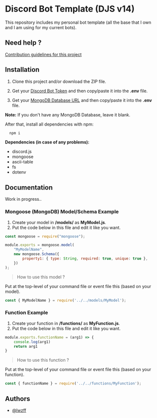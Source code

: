 
# Discord Bot Template (DJS v14)

This repository includes my personal bot template (all the base that I own and I am using for my current bots).

## Need help ?
[Contribution guidelines for this project](https://github.com/lwzff/discord-bot-template-v14?tab=readme-ov-file#documentation)

## Installation

1. Clone this project and/or download the ZIP file. 

2. Get your [Discord Bot Token](https://discord.com/developers/applications) and then copy/paste it into the **.env** file.

3. Get your [MongoDB Database URL](https://cloud.mongodb.com/) and then copy/paste it into the **.env** file.

**Note:**
If you don't have any MongoDB Database, leave it blank.

After that, install all dependencies with npm:
```bash
  npm i
```

**Dependencies (in case of any problems):**
- discord.js
- mongoose
- ascii-table
- fs
- dotenv

## Documentation

Work in progress..

### Mongoose (MongoDB) Model/Schema Example

1. Create your model in **/models/** as **MyModel.js**.
2. Put the code below in this file and edit it like you want.

```js
const mongoose = require("mongoose");

module.exports = mongoose.model(
    "MyModelName",
    new mongoose.Schema({
        property1: { type: String, required: true, unique: true },
    })
);
```

> How to use this model ?

Put at the top-level of your command file or event file this (based on your model).
```js
const { MyModelName } = require('../../models/MyModel');
```

### Function Example

1. Create your function in **/functions/** as **MyFunction.js**.
2. Put the code below in this file and edit it like you want.
 
```js
module.exports.functionName = (arg1) => {
    console.log(arg1)
    return arg1
}
```

> How to use this function ?

Put at the top-level of your command file or event file this (based on your function).
```js
const { functionName } = require('../../functions/MyFunction');
```

## Authors

- [@lwzff](https://www.twitter.com/lwzff)

